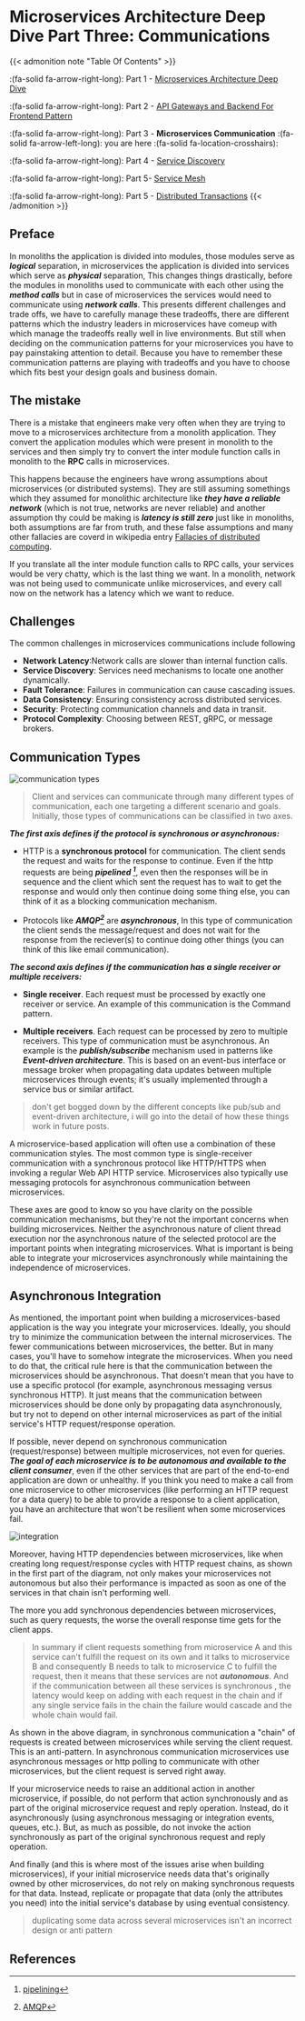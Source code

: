 # Microservices Architecture Deep Dive Part Three: Communications


<!--more-->

{{< admonition note "Table Of Contents" >}}

:(fa-solid fa-arrow-right-long): Part 1 - [Microservices Architecture Deep Dive](https://danish-mehmood.github.io/microservices-architecture-deep-dive-part-one/)

:(fa-solid fa-arrow-right-long): Part 2 - [API Gateways and Backend For Frontend Pattern](https://danish-mehmood.github.io/microservices-architecture-deep-dive-part-two--api-gateways-and-bff-pattern/)

:(fa-solid fa-arrow-right-long): Part 3 - **Microservices Communication** :(fa-solid fa-arrow-left-long): you are here :(fa-solid fa-location-crosshairs):

:(fa-solid fa-arrow-right-long): Part 4 - [Service Discovery](https://danish-mehmood.github.io/microservices-architecture-deep-dive-part-four-service-discovery/)

:(fa-solid fa-arrow-right-long): Part 5- [Service Mesh](https://danish-mehmood.github.io/microservices-architecture-deep-dive-part-five-service-mesh/)

:(fa-solid fa-arrow-right-long): Part 5 - [Distributed Transactions](https://danish-mehmood.github.io/microservices-architecture-deep-dive-part-five-service-mesh/)
{{< /admonition >}}

## Preface

In monoliths the application is divided into modules, those modules serve as **_logical_** separation, in microservices the application is divided into services which serve as **_physical_** separation, This changes things drastically, before the modules in monoliths used to communicate with each other using the **_method calls_** but in case of microservices the services would need to communicate using **_network calls_**.
This presents different challenges and trade offs, we have to carefully manage these tradeoffs, there are different patterns which the industry leaders in microservices have comeup with which manage the tradeoffs really well in live environments. But still when deciding on the communication patterns for your microservices you have to pay painstaking attention to detail. Because you have to remember these communication patterns are playing with tradeoffs and you have to choose which fits best your design goals and business domain.

## The mistake

There is a mistake that engineers make very often when they are trying to move to a microservices architecture from a monolith application.
They convert the application modules which were present in monolith to the services and then simply try to convert the inter module function calls in monolith to the **RPC** calls in microservices.

This happens because the engineers have wrong assumptions about microservices (or distributed systems). They are still assuming somethings which they assumed for monolithic architecture like **_they have a reliable network_** (which is not true, networks are never reliable) and another assumption thy could be making is **_latency is still zero_** just like in monoliths, both assumptions are far from truth, and these false assumptions and many other fallacies are coverd in wikipedia entry [Fallacies of distributed computing](https://en.wikipedia.org/wiki/Fallacies_of_distributed_computing?useskin=vector).

If you translate all the inter module function calls to RPC calls, your services would be very chatty, which is the last thing we want. In a monolith, network was not being used to communicate unlike microservices, and every call now on the network has a latency which we want to reduce.

## Challenges

The common challenges in microservices communications include following

- **Network Latency**:Network calls are slower than internal function calls.
- **Service Discovery**: Services need mechanisms to locate one another dynamically.
- **Fault Tolerance**: Failures in communication can cause cascading issues.
- **Data Consistency**: Ensuring consistency across distributed services.
- **Security**: Protecting communication channels and data in transit.
- **Protocol Complexity**: Choosing between REST, gRPC, or message brokers.

## Communication Types

![communication types](images/posts/microservices/partthree/async.jpg)

> Client and services can communicate through many different types of communication, each one targeting a different scenario and goals. Initially, those types of communications can be classified in two axes.

**_The first axis defines if the protocol is synchronous or asynchronous:_**

- HTTP is a **synchronous protocol** for communication. The client sends the request and waits for the response to continue. Even if the http requests are being **_pipelined [^1]_**, even then the responses will be in sequence and the client which sent the request has to wait to get the response and would only then continue doing some thing else, you can think of it as a blocking communication mechanism.

- Protocols like **_AMQP[^2]_** are **_asynchronous_**, In this type of communication the client sends the message/request and does not wait for the response from the reciever(s) to continue doing other things (you can think of this like email communication).

**_The second axis defines if the communication has a single receiver or multiple receivers:_**

- **Single receiver**. Each request must be processed by exactly one receiver or service. An example of this communication is the Command pattern.
<!-- todo-add links to pub/sub and eda -->
- **Multiple receivers**. Each request can be processed by zero to multiple receivers. This type of communication must be asynchronous. An example is the **_publish/subscribe_** mechanism used in patterns like **_Event-driven architecture_**. This is based on an event-bus interface or message broker when propagating data updates between multiple microservices through events; it's usually implemented through a service bus or similar artifact.

> don't get bogged down by the different concepts like pub/sub and event-driven architecture, i will go into the detail of how these things work in future posts.

A microservice-based application will often use a combination of these communication styles. The most common type is single-receiver communication with a synchronous protocol like HTTP/HTTPS when invoking a regular Web API HTTP service. Microservices also typically use messaging protocols for asynchronous communication between microservices.

These axes are good to know so you have clarity on the possible communication mechanisms, but they're not the important concerns when building microservices. Neither the asynchronous nature of client thread execution nor the asynchronous nature of the selected protocol are the important points when integrating microservices. What is important is being able to integrate your microservices asynchronously while maintaining the independence of microservices.

## Asynchronous Integration

As mentioned, the important point when building a microservices-based application is the way you integrate your microservices. Ideally, you should try to minimize the communication between the internal microservices. The fewer communications between microservices, the better. But in many cases, you'll have to somehow integrate the microservices. When you need to do that, the critical rule here is that the communication between the microservices should be asynchronous. That doesn't mean that you have to use a specific protocol (for example, asynchronous messaging versus synchronous HTTP). It just means that the communication between microservices should be done only by propagating data asynchronously, but try not to depend on other internal microservices as part of the initial service's HTTP request/response operation.

If possible, never depend on synchronous communication (request/response) between multiple microservices, not even for queries. **_The goal of each microservice is to be autonomous and available to the client consumer_**, even if the other services that are part of the end-to-end application are down or unhealthy. If you think you need to make a call from one microservice to other microservices (like performing an HTTP request for a data query) to be able to provide a response to a client application, you have an architecture that won't be resilient when some microservices fail.

![integration](images/posts/microservices/partthree/integration.png)

Moreover, having HTTP dependencies between microservices, like when creating long request/response cycles with HTTP request chains, as shown in the first part of the diagram, not only makes your microservices not autonomous but also their performance is impacted as soon as one of the services in that chain isn't performing well.

The more you add synchronous dependencies between microservices, such as query requests, the worse the overall response time gets for the client apps.

> In summary if client requests something from microservice A and this service can't fulfill the request on its own and it talks to microservice B and consequently B needs to talk to microservice C to fulfill the request, then it means that these services are not **_autonomous_**. And if the communication between all these services is synchronous , the latency would keep on adding with each request in the chain and if any single service fails in the chain the failure would cascade and the whole chain would fail.

As shown in the above diagram, in synchronous communication a "chain" of requests is created between microservices while serving the client request. This is an anti-pattern. In asynchronous communication microservices use asynchronous messages or http polling to communicate with other microservices, but the client request is served right away.

If your microservice needs to raise an additional action in another microservice, if possible, do not perform that action synchronously and as part of the original microservice request and reply operation. Instead, do it asynchronously (using asynchronous messaging or integration events, queues, etc.). But, as much as possible, do not invoke the action synchronously as part of the original synchronous request and reply operation.

And finally (and this is where most of the issues arise when building microservices), if your initial microservice needs data that's originally owned by other microservices, do not rely on making synchronous requests for that data. Instead, replicate or propagate that data (only the attributes you need) into the initial service's database by using eventual consistency.

> duplicating some data across several microservices isn't an incorrect design or anti pattern

## References

[^1]: [pipelining](https://en.wikipedia.org/wiki/HTTP_pipelining?useskin=vector)
[^2]: [AMQP](https://en.wikipedia.org/wiki/Advanced_Message_Queuing_Protocol?useskin=vector)

